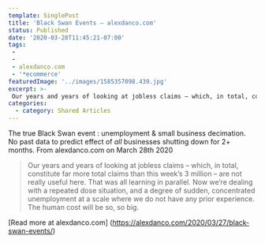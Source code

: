 ```yaml
---
template: SinglePost
title: 'Black Swan Events – alexdanco.com'
status: Published
date: '2020-03-28T11:45:21-07:00'
tags:
 -
 -
 - alexdanco.com
 - '*ecommerce'
featuredImage: '../images/1585357098.439.jpg'
excerpt: >-
 Our years and years of looking at jobless claims – which, in total, constitute far more total claims than this week’s 3 million – are not really useful here. That was all learning in parallel. Now we’re dealing with a repeated dose situation, and a degree of sudden, concentrated unemployment at a scale where we do not have any prior experience. The human cost will be so, so big. 
categories:
  - category: Shared Articles
---
```

The true Black Swan event : unemployment & small business decimation. No past data to predict effect of *all* businesses shutting down for 2+ months.
From alexdanco.com on March 28th 2020

> Our years and years of looking at jobless claims – which, in total, constitute far more total claims than this week’s 3 million – are not really useful here. That was all learning in parallel. Now we’re dealing with a repeated dose situation, and a degree of sudden, concentrated unemployment at a scale where we do not have any prior experience. The human cost will be so, so big. 

[Read more at alexdanco.com] (https://alexdanco.com/2020/03/27/black-swan-events/)
